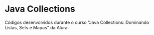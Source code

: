 # Java Collections
Códigos desenvolvidos durante o curso "Java Collections: Dominando Listas, Sets e Mapas" da Alura.
